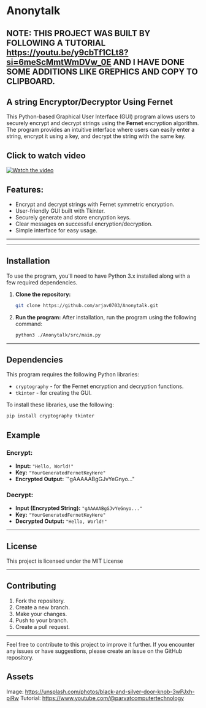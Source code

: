 # Anonytalk
## NOTE: THIS PROJECT WAS BUILT BY FOLLOWING A TUTORIAL https://youtu.be/y9cbTf1CLt8?si=6meScMmtWmDVw_0E AND I HAVE DONE SOME ADDITIONS LIKE GREPHICS AND COPY TO CLIPBOARD.
## A string Encryptor/Decryptor Using Fernet

This Python-based Graphical User Interface (GUI) program allows users to securely encrypt and decrypt strings using the **Fernet** encryption algorithm. The program provides an intuitive interface where users can easily enter a string, encrypt it using a key, and decrypt the string with the same key.

## Click to watch video
[![Watch the video](https://cloud-qptgbw0gx-hack-club-bot.vercel.app/0image.png)](https://cloud-iu24iauzr-hack-club-bot.vercel.app/0screencast_from_2024-11-27_19-30-17.mp4)
## Features:
- Encrypt and decrypt strings with Fernet symmetric encryption.
- User-friendly GUI built with Tkinter.
- Securely generate and store encryption keys.
- Clear messages on successful encryption/decryption.
- Simple interface for easy usage.

---

---

## Installation

To use the program, you'll need to have Python 3.x installed along with a few required dependencies.

1. **Clone the repository:**
   ```bash
   git clone https://github.com/arjav0703/Anonytalk.git
   ```

2. **Run the program:**
   After installation, run the program using the following command:
   ```bash
   python3 ./Anonytalk/src/main.py
   ```

---

## Dependencies

This program requires the following Python libraries:
- `cryptography` - for the Fernet encryption and decryption functions.
- `tkinter` - for creating the GUI.

To install these libraries, use the following:
```bash
pip install cryptography tkinter
```


## Example

### Encrypt:
- **Input:** `"Hello, World!"`
- **Key:** `"YourGeneratedFernetKeyHere"`
- **Encrypted Output:** `"gAAAAABgGJvYeGnyo..."

### Decrypt:
- **Input (Encrypted String):** `"gAAAAABgGJvYeGnyo..."`
- **Key:** `"YourGeneratedFernetKeyHere"`
- **Decrypted Output:** `"Hello, World!"`

---

## License

This project is licensed under the MIT License

---

## Contributing

1. Fork the repository.
2. Create a new branch.
3. Make your changes.
4. Push to your branch.
5. Create a pull request.

---

Feel free to contribute to this project to improve it further. If you encounter any issues or have suggestions, please create an issue on the GitHub repository.

## Assets
Image: https://unsplash.com/photos/black-and-silver-door-knob-3wPJxh-piRw
Tutorial: https://www.youtube.com/@parvatcomputertechnology


